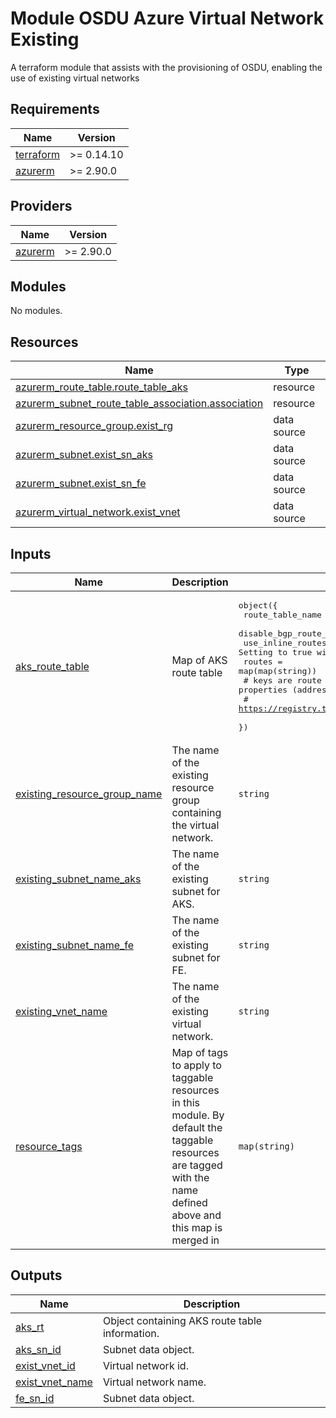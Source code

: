 # Module OSDU Azure Virtual Network Existing

A terraform module that assists with the provisioning of OSDU, enabling the use of existing virtual networks

<!-- BEGIN_TF_DOCS -->
## Requirements

| Name | Version |
|------|---------|
| <a name="requirement_terraform"></a> [terraform](#requirement\_terraform) | >= 0.14.10 |
| <a name="requirement_azurerm"></a> [azurerm](#requirement\_azurerm) | >= 2.90.0 |

## Providers

| Name | Version |
|------|---------|
| <a name="provider_azurerm"></a> [azurerm](#provider\_azurerm) | >= 2.90.0 |

## Modules

No modules.

## Resources

| Name | Type |
|------|------|
| [azurerm_route_table.route_table_aks](https://registry.terraform.io/providers/hashicorp/azurerm/latest/docs/resources/route_table) | resource |
| [azurerm_subnet_route_table_association.association](https://registry.terraform.io/providers/hashicorp/azurerm/latest/docs/resources/subnet_route_table_association) | resource |
| [azurerm_resource_group.exist_rg](https://registry.terraform.io/providers/hashicorp/azurerm/latest/docs/data-sources/resource_group) | data source |
| [azurerm_subnet.exist_sn_aks](https://registry.terraform.io/providers/hashicorp/azurerm/latest/docs/data-sources/subnet) | data source |
| [azurerm_subnet.exist_sn_fe](https://registry.terraform.io/providers/hashicorp/azurerm/latest/docs/data-sources/subnet) | data source |
| [azurerm_virtual_network.exist_vnet](https://registry.terraform.io/providers/hashicorp/azurerm/latest/docs/data-sources/virtual_network) | data source |

## Inputs

| Name | Description | Type | Default | Required |
|------|-------------|------|---------|:--------:|
| <a name="input_aks_route_table"></a> [aks\_route\_table](#input\_aks\_route\_table) | Map of AKS route table | <pre>object({<br>    route_table_name              = string<br>    disable_bgp_route_propagation = bool<br>    use_inline_routes             = bool # Setting to true will revert any external route additions.<br>    routes                        = map(map(string))<br>    # keys are route names, value map is route properties (address_prefix, next_hop_type, next_hop_in_ip_address)<br>    # https://registry.terraform.io/providers/hashicorp/azurerm/latest/docs/resources/route_table#route<br>  })</pre> | n/a | yes |
| <a name="input_existing_resource_group_name"></a> [existing\_resource\_group\_name](#input\_existing\_resource\_group\_name) | The name of the existing resource group containing the virtual network. | `string` | n/a | yes |
| <a name="input_existing_subnet_name_aks"></a> [existing\_subnet\_name\_aks](#input\_existing\_subnet\_name\_aks) | The name of the existing subnet for AKS. | `string` | n/a | yes |
| <a name="input_existing_subnet_name_fe"></a> [existing\_subnet\_name\_fe](#input\_existing\_subnet\_name\_fe) | The name of the existing subnet for FE. | `string` | n/a | yes |
| <a name="input_existing_vnet_name"></a> [existing\_vnet\_name](#input\_existing\_vnet\_name) | The name of the existing virtual network. | `string` | n/a | yes |
| <a name="input_resource_tags"></a> [resource\_tags](#input\_resource\_tags) | Map of tags to apply to taggable resources in this module. By default the taggable resources are tagged with the name defined above and this map is merged in | `map(string)` | `{}` | no |

## Outputs

| Name | Description |
|------|-------------|
| <a name="output_aks_rt"></a> [aks\_rt](#output\_aks\_rt) | Object containing AKS route table information. |
| <a name="output_aks_sn_id"></a> [aks\_sn\_id](#output\_aks\_sn\_id) | Subnet data object. |
| <a name="output_exist_vnet_id"></a> [exist\_vnet\_id](#output\_exist\_vnet\_id) | Virtual network id. |
| <a name="output_exist_vnet_name"></a> [exist\_vnet\_name](#output\_exist\_vnet\_name) | Virtual network name. |
| <a name="output_fe_sn_id"></a> [fe\_sn\_id](#output\_fe\_sn\_id) | Subnet data object. |
<!-- END_TF_DOCS -->